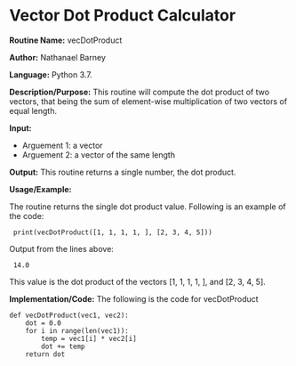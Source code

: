 # Vector Dot Product Calculator

**Routine Name:**           vecDotProduct

**Author:** Nathanael Barney

**Language:** Python 3.7.

**Description/Purpose:** This routine will compute the dot product of two vectors, that being the 
sum of element-wise multiplication of two vectors of equal length.

**Input:** 
* Arguement 1: a vector
* Arguement 2: a vector of the same length

**Output:** This routine returns a single number, the dot product.

**Usage/Example:**

The routine returns the single dot product value. Following is an example of the code:

```
 print(vecDotProduct([1, 1, 1, 1, ], [2, 3, 4, 5]))
 ```

Output from the lines above:

```
 14.0 
```

This value is the dot product of the vectors [1, 1, 1, 1, ], and [2, 3, 4, 5].

**Implementation/Code:** The following is the code for vecDotProduct

```
def vecDotProduct(vec1, vec2):
    dot = 0.0
    for i in range(len(vec1)):
        temp = vec1[i] * vec2[i]
        dot += temp
    return dot
```
